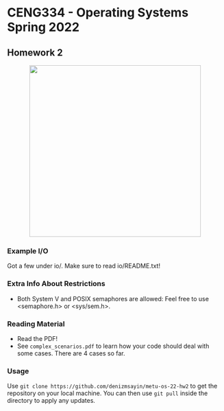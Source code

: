 # CENG334 - Operating Systems Spring 2022
## Homework 2

<p align="center">
  <img src=https://hardalist.net/wp-content/uploads/2021/09/Evrensel-Baris-Berkant-Komik-Karikaturler-Sergisi-2.jpg width=400 />
</p>

### Example I/O

Got a few under io/. Make sure to read io/README.txt!

### Extra Info About Restrictions

* Both System V and POSIX semaphores are allowed: Feel free to use <semaphore.h> or <sys/sem.h>.

### Reading Material

* Read the PDF!
* See `complex_scenarios.pdf` to learn how your code should deal with some cases. There are 4
  cases so far. 

### Usage

Use `git clone https://github.com/denizmsayin/metu-os-22-hw2` to get the repository on your local
machine. You can then use `git pull` inside the directory to apply any updates.
